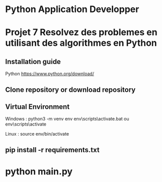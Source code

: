 # Python Application Developper
# Projet 7 Resolvez des problemes en utilisant des algorithmes en Python

## Installation guide
Python https://www.python.org/download/

## Clone repository or download repository

## Virtual Environment
Windows :
python3 -m venv env
env\scripts\activate.bat ou env\scripts\activate

Linux :
source env/bin/activate

## pip install -r requirements.txt

# python main.py


